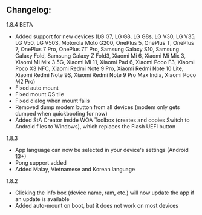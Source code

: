 ## Changelog:
1.8.4 BETA
- Added support for new devices (LG G7, LG G8, LG G8s, LG V30, LG V35, LG V50, LG V50S, Motorola Moto G200, OnePlus 5, OnePlus T, OnePlus 7, OnePlus 7 Pro, OnePlus 7T Pro, Samsung Galaxy S10, Samsung Galaxy Fold, Samsung Galaxy Z Fold3, Xiaomi Mi 6, Xiaomi Mi Mix 3, Xiaomi Mi Mix 3 5G, Xiaomi Mi 11, Xiaomi Pad 6, Xiaomi Poco F3, Xiaomi Poco X3 NFC, Xiaomi Redmi Note 9 Pro, Xiaomi Redmi Note 10 Lite, Xiaomi Redmi Note 9S, Xiaomi Redmi Note 9 Pro Max India, Xiaomi Poco M2 Pro)
- Fixed auto mount
- Fixed mount QS tile
- Fixed dialog when mount fails
- Removed dump modem button from all devices (modem only gets dumped when quickbooting for now)
- Added StA Creator inside WOA Toolbox (creates and copies Switch to Android files to Windows), which replaces the Flash UEFI button


1.8.3
- App language can now be selected in your device's settings (Android 13+)
- Pong support added
- Added Malay, Vietnamese and Korean language


1.8.2
- Clicking the info box (device name, ram, etc.) will now update the app if an update is available
- Added auto-mount on boot, but it does not work on most devices
